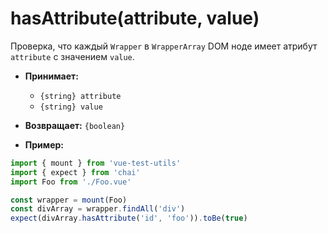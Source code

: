 # hasAttribute(attribute, value)

Проверка, что каждый `Wrapper` в `WrapperArray` DOM ноде имеет атрибут `attribute` с значением `value`.

- **Принимает:**
  - `{string} attribute`
  - `{string} value`

- **Возвращает:** `{boolean}`

- **Пример:**

```js
import { mount } from 'vue-test-utils'
import { expect } from 'chai'
import Foo from './Foo.vue'

const wrapper = mount(Foo)
const divArray = wrapper.findAll('div')
expect(divArray.hasAttribute('id', 'foo')).toBe(true)
```

